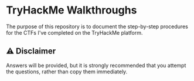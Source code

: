 # TryHackMe Walkthroughs
The purpose of this repository is to document the step-by-step procedures for the CTFs I've completed on the TryHackMe platform.

## ⚠️ Disclaimer
Answers will be provided, but it is strongly recommended that you attempt the questions, rather than copy them immediately.
